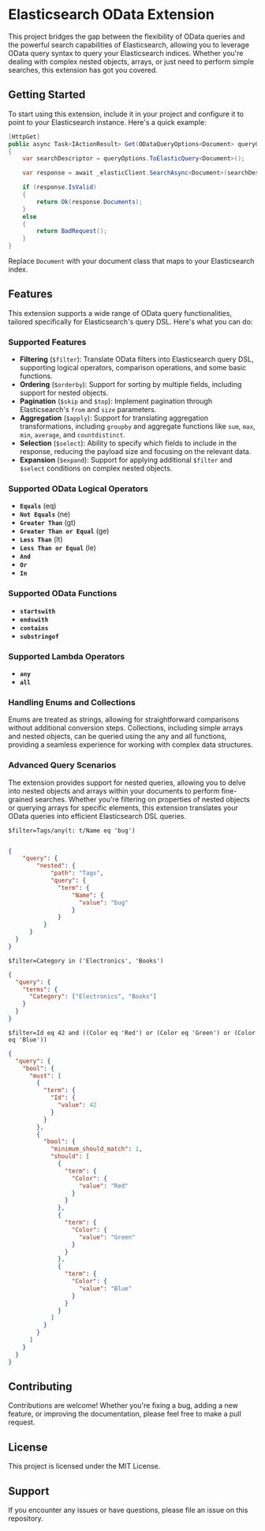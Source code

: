 # Elasticsearch OData Extension
This project bridges the gap between the flexibility of OData queries and the powerful search capabilities of Elasticsearch, allowing you to leverage OData query syntax to query your Elasticsearch indices. Whether you're dealing with complex nested objects, arrays, or just need to perform simple searches, this extension has got you covered.

## Getting Started
To start using this extension, include it in your project and configure it to point to your Elasticsearch instance. Here's a quick example:

```csharp
[HttpGet]
public async Task<IActionResult> Get(ODataQueryOptions<Document> queryOptions)
{
    var searchDescriptor = queryOptions.ToElasticQuery<Document>();

    var response = await _elasticClient.SearchAsync<Document>(searchDescriptor);

    if (response.IsValid)
    {
        return Ok(response.Documents);
    }
    else
    {
        return BadRequest();
    }
}
```
Replace `Document` with your document class that maps to your Elasticsearch index.

## Features
This extension supports a wide range of OData query functionalities, tailored specifically for Elasticsearch's query DSL. Here's what you can do:

### Supported Features

- **Filtering** (`$filter`): Translate OData filters into Elasticsearch query DSL, supporting logical operators, comparison operations, and some basic functions.
- **Ordering** (`$orderby`): Support for sorting by multiple fields, including support for nested objects.
- **Pagination** (`$skip` and `$top`): Implement pagination through Elasticsearch's `from` and `size` parameters.
- **Aggregation** (`$apply`): Support for translating aggregation transformations, including `groupby` and aggregate functions like `sum`, `max`, `min`, `average`, and `countdistinct`.
- **Selection** (`$select`): Ability to specify which fields to include in the response, reducing the payload size and focusing on the relevant data. 
- **Expansion** (`$expand`): Support for applying additional `$filter` and `$select` conditions on complex nested objects.

### Supported OData Logical Operators
- **`Equals`** (eq)
- **`Not Equals`** (ne)
- **`Greater Than`** (gt)
- **`Greater Than or Equal`** (ge)
- **`Less Than`** (lt)
- **`Less Than or Equal`** (le)
- **`And`**
- **`Or`**
- **`In`**

### Supported OData Functions
- **`startswith`**
- **`endswith`**
- **`contains`**
- **`substringof`**

### Supported Lambda Operators
- **`any`**
- **`all`**

### Handling Enums and Collections
Enums are treated as strings, allowing for straightforward comparisons without additional conversion steps. Collections, including simple arrays and nested objects, can be queried using the any and all functions, providing a seamless experience for working with complex data structures.

### Advanced Query Scenarios
The extension provides support for nested queries, allowing you to delve into nested objects and arrays within your documents to perform fine-grained searches. Whether you're filtering on properties of nested objects or querying arrays for specific elements, this extension translates your OData queries into efficient Elasticsearch DSL queries.

`$filter=Tags/any(t: t/Name eq 'bug')`
```json

{
    "query": {
        "nested": {
            "path": "Tags",
            "query": {
              "term": {
                  "Name": {
                    "value": "bug"
                  }
              }
          }
      }
  }
}
```
`$filter=Category in ('Electronics', 'Books')`
```json
{
  "query": {
    "terms": {
      "Category": ["Electronics", "Books"]
    }
  }
}
```
`$filter=Id eq 42 and ((Color eq 'Red') or (Color eq 'Green') or (Color eq 'Blue'))`
```json
{
  "query": {
    "bool": {
      "must": [
        {
          "term": {
            "Id": {
              "value": 42
            }
          }
        },
        {
          "bool": {
            "minimum_should_match": 1,
            "should": [
              {
                "term": {
                  "Color": {
                    "value": "Red"
                  }
                }
              },
              {
                "term": {
                  "Color": {
                    "value": "Green"
                  }
                }
              },
              {
                "term": {
                  "Color": {
                    "value": "Blue"
                  }
                }
              }
            ]
          }
        }
      ]
    }
  }
}
```
## Contributing
Contributions are welcome! Whether you're fixing a bug, adding a new feature, or improving the documentation, please feel free to make a pull request.

## License
This project is licensed under the MIT License.

## Support
If you encounter any issues or have questions, please file an issue on this repository.
